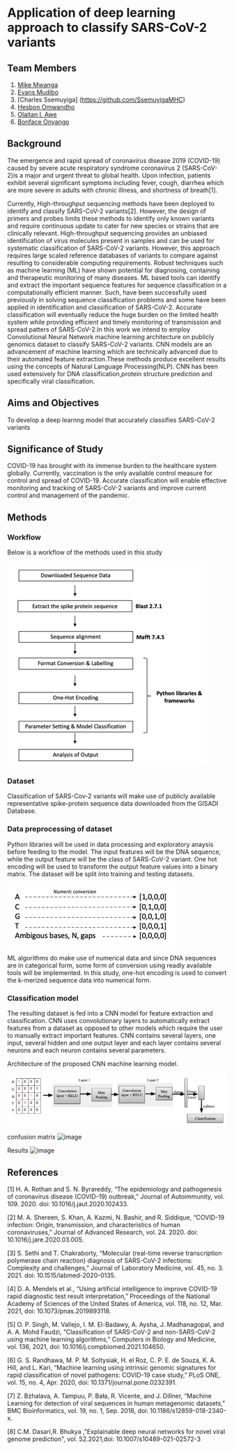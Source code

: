 # **Application of deep learning approach to classify SARS-CoV-2 variants**

## Team Members
1. [Mike Mwanga](https://github.com/mikemwanga)
2. [Evans Mudibo](https://github.com/mudiboevans)
3. [Charles Ssemuyiga] (https://github.com/SsemuyigaMHC)
4. [Hesbon Omwandho](https://github.com/hesbornomwandho)
5. [Olaitan I. Awe](https://github.com/laitanawe)
6. [Bonface Onyango](https://github.com/bonfaceonyango)

## Background <br>
The emergence and rapid spread of coronavirus disease 2019 (COVID-19) caused by severe acute respiratory syndrome coronavirus 2 (SARS-CoV-2)is a major and urgent threat to global health. Upon infection, patients exhibit several significant symptoms including fever, cough, diarrhea which are more severe in adults with chronic illness, and shortness of breath[1].

Currently, High-throughput sequencing methods have been deployed to identify and classify SARS-CoV-2 variants[2]. However, the design of primers and probes limits these methods to identify only known variants and require continuous update to cater for new species or strains that are clinically relevant.  High-throughput sequencing provides an unbiased identification of virus molecules present in samples and can be used for systematic classification of SARS-CoV-2 variants. However, this approach requires large scaled reference databases of variants to compare against resulting to considerable computing requirements.
Robust techniques such as machine learning (ML) have shown potential for diagnosing, containing and therapeutic monitoring of many diseases. ML based tools can identify and extract the important sequence features for sequence classification in a computationally efficient manner. Such, have been successfully used previously in solving sequence classification problems and some have been applied in identification and classification of SARS-CoV-2. Accurate classification will eventually reduce the huge burden on the limited health system while providing efficient and timely monitoring of transmission and spread patters of SARS-CoV-2.In this work we intend to employ Convolutional Neural Network machine learning architecture on publicly genomics dataset to classify SARS-CoV-2 variants. CNN models are an advancement of machine learning which are technically advanced due to their automated feature extraction.These methods produce excellent results using the concepts of Natural Language Processing(NLP). CNN has been used extensively for DNA classification,protein structure prediction and specifically viral classification.

## Aims and Objectives <br>
To develop a deep learnng  model that accurately classifies SARS-CoV-2 variants

## Significance of Study <br>
COVID-19 has brought with its immense burden to the healthcare system globally. Currently, vaccination is the only available control measure for control and spread of COVID-19. Accurate classification will enable effective monitoring and tracking of SARS-CoV-2 variants and improve current control and management of the pandemic.

## Methods

### Workflow

Below is a workflow of the methods used in this study <br>

![image](https://github.com/omicscodeathon/ml_sarscov2/blob/main/figures/workflow.png)

### Dataset
Classification of SARS-Cov-2 variants will make use of publicly available representative spike-protein sequence data downloaded from the GISADI Database.

### Data preprocessing of dataset
Python libraries will be used in data processing and exploratory anaysis before feeding to the model. The input features will be the DNA sequence, while the output feature will be the class of SARS-CoV-2 variant. One hot encoding will be used to transform the output feature values into a binary matrix. The dataset will be split into training and testing datasets.

![one_hot](https://github.com/omicscodeathon/ml_sarscov2/blob/main/figures/one_hot_encoder.png)

ML algorithms do make use of numerical data and since DNA sequences are in categorical form, some form of conversion using readly available tools will be implemented. In this study, one-hot encoding is used to convert the k-merized sequence data into numerical form.

### Classification model
The resulting dataset is fed into a CNN model for feature   extraction and classification. CNN uses convolutionary layers to automatically extract features from a dataset as opposed to other models which require the user to manually extract important features. CNN contains several layers, one input, several hidden and one output layer and each layer contains several neurons and each neuron contains several parameters. 

Architecture of the proposed CNN machine learning model.

![cnn_architecture](https://github.com/omicscodeathon/ml_sarscov2/blob/main/figures/cnn_architecture.png)

confusion matrix
![image](https://github.com/user-attachments/assets/cdc74506-1918-41f3-8874-64ec5991ea69)

Results 
![image](https://github.com/user-attachments/assets/431d9f0a-7941-4cce-b854-ef572e49ec4a)


## References <br>
[1]	H. A. Rothan and S. N. Byrareddy, “The epidemiology and pathogenesis of coronavirus disease (COVID-19) outbreak,” Journal of Autoimmunity, vol. 109. 2020. doi: 10.1016/j.jaut.2020.102433.

[2]	M. A. Shereen, S. Khan, A. Kazmi, N. Bashir, and R. Siddique, “COVID-19 infection: Origin, transmission, and characteristics of human coronaviruses,” Journal of Advanced Research, vol. 24. 2020. doi: 10.1016/j.jare.2020.03.005.

[3]	S. Sethi and T. Chakraborty, “Molecular (real-time reverse transcription polymerase chain reaction) diagnosis of SARS-CoV-2 infections: Complexity and challenges,” Journal of Laboratory Medicine, vol. 45, no. 3. 2021. doi: 10.1515/labmed-2020-0135.

[4]	D. A. Mendels et al., “Using artificial intelligence to improve COVID-19 rapid diagnostic test result interpretation,” Proceedings of the National Academy of Sciences of the United States of America, vol. 118, no. 12, Mar. 2021, doi: 10.1073/pnas.2019893118.

[5]	O. P. Singh, M. Vallejo, I. M. El-Badawy, A. Aysha, J. Madhanagopal, and A. A. Mohd Faudzi, “Classification of SARS-CoV-2 and non-SARS-CoV-2 using machine learning algorithms,” Computers in Biology and Medicine, vol. 136, 2021, doi: 10.1016/j.compbiomed.2021.104650.

[6]	G. S. Randhawa, M. P. M. Soltysiak, H. el Roz, C. P. E. de Souza, K. A. Hill, and L. Kari, “Machine learning using intrinsic genomic signatures for rapid classification of novel pathogens: COVID-19 case study,” PLoS ONE, vol. 15, no. 4, Apr. 2020, doi: 10.1371/journal.pone.0232391.

[7]	Z. Bzhalava, A. Tampuu, P. Bała, R. Vicente, and J. Dillner, “Machine Learning for detection of viral sequences in human metagenomic datasets,” BMC Bioinformatics, vol. 19, no. 1, Sep. 2018, doi: 10.1186/s12859-018-2340-x.

[8] C.M. Dasari,R. Bhukya ,"Explainable deep neural networks for novel viral genome prediction", vol. 52.2021,doi: 10.1007/s10489-021-02572-3
